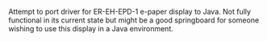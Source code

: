Attempt to port driver for ER-EH-EPD-1 e-paper display to Java.
Not fully functional in its current state but might be a good springboard for someone wishing to use this display in a Java environment.

